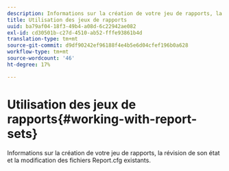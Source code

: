 ```yaml
---
description: Informations sur la création de votre jeu de rapports, la révision de son état et la modification des fichiers Report.cfg existants.
title: Utilisation des jeux de rapports
uuid: ba79af04-18f3-49b4-a08d-6c22942ae082
exl-id: cd30501b-c27d-4510-ab52-fffe93861b4d
translation-type: tm+mt
source-git-commit: d9df90242ef96188f4e4b5e6d04cfef196b0a628
workflow-type: tm+mt
source-wordcount: '46'
ht-degree: 17%

---
```


# Utilisation des jeux de rapports{#working-with-report-sets}

Informations sur la création de votre jeu de rapports, la révision de son état et la modification des fichiers Report.cfg existants.
